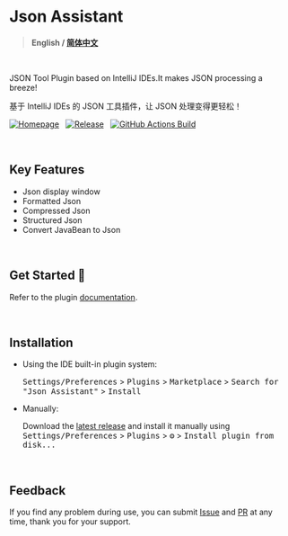 # Json Assistant

> **English / [简体中文](./README_zh.md)**

<br/>

JSON Tool Plugin based on IntelliJ IDEs.It makes JSON processing a breeze!

基于 IntelliJ IDEs 的 JSON 工具插件，让 JSON 处理变得更轻松！

[![Homepage][shields:hp]][jb:plugin-link]
&nbsp;
[![Release][shields:release]][gh:release]
&nbsp;
[![GitHub Actions Build][shields:build]][gh:build]

<br/>


[//]: # ([![Version]&#40;https://img.shields.io/jetbrains/plugin/v/24738-json-assistant.svg&#41;]&#40;https://plugins.jetbrains.com/plugin/24738&#41;)

[//]: # ()
[//]: # ([![Downloads]&#40;https://img.shields.io/jetbrains/plugin/d/24738-json-assistant.svg&#41;][jb:pluginLink])

## Key Features
- Json display window
- Formatted Json
- Compressed Json
- Structured Json
- Convert JavaBean to Json

<br/>

## Get Started 🚀
Refer to the plugin [documentation][plugin:docs].

<br/>

## Installation

- Using the IDE built-in plugin system:

  <kbd>Settings/Preferences</kbd> > <kbd>Plugins</kbd> > <kbd>Marketplace</kbd> > <kbd>Search for "Json Assistant"</kbd> >
  <kbd>Install</kbd>

- Manually:

  Download the [latest release][gh:release] and install it manually using
  <kbd>Settings/Preferences</kbd> > <kbd>Plugins</kbd> > <kbd>⚙️</kbd> > <kbd>Install plugin from disk...</kbd>

<br/>

## Feedback
If you find any problem during use, you can submit [Issue][gh:issue] and [PR][gh:pr] at any time, thank you for your support.


[shields:hp]: https://img.shields.io/badge/Jetbrains%20Plugin-Json%20%20Assistant-4285F4.svg?style=Plastic&logo=data:image/svg+xml;base64,PHN2ZyB4bWxucz0iaHR0cDovL3d3dy53My5vcmcvMjAwMC9zdmciIHdpZHRoPSIxNiIgaGVpZ2h0PSIxNiIgdmlld0JveD0iMCAwIDI0IDI0Ij48cGF0aCBmaWxsPSJ3aGl0ZSIgZD0iTTEwIDE5di01aDR2NWMwIC41NS40NSAxIDEgMWgzYy41NSAwIDEtLjQ1IDEtMXYtN2gxLjdjLjQ2IDAgLjY4LS41Ny4zMy0uODdMMTIuNjcgMy42Yy0uMzgtLjM0LS45Ni0uMzQtMS4zNCAwbC04LjM2IDcuNTNjLS4zNC4zLS4xMy44Ny4zMy44N0g1djdjMCAuNTUuNDUgMSAxIDFoM2MuNTUgMCAxLS40NSAxLTEiLz48L3N2Zz4=
[shields:build]: https://github.com/MemoryZy/Json-Assistant/workflows/Build/badge.svg
[shields:release]: https://img.shields.io/github/v/release/MemoryZy/Json-Assistant?style=Plastic&label=Release&color=d05ce3&logo=github
[jb:plugin-link]: https://plugins.jetbrains.com/plugin/24738-json-assistant
[gh:pr]: https://github.com/MemoryZy/Json-Assistant/pulls
[gh:issue]: https://github.com/MemoryZy/Json-Assistant/issues/new/choose
[gh:release]: https://github.com/MemoryZy/Json-Assistant/releases/latest
[gh:build]: https://github.com/MemoryZy/Json-Assistant/actions/workflows/build.yml
[plugin:docs]: https://json.memoryzy.cn/overview
